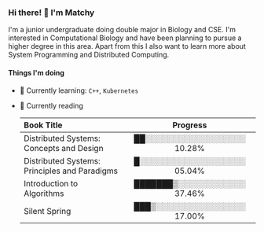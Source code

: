 ### Hi there! 👋 I'm Matchy

I'm a junior undergraduate doing double major in Biology and CSE. I'm interested in Computational Biology and have been planning to pursue a higher degree in this area. Apart from this I also want to learn more about System Programming and Distributed Computing.

#### Things I'm doing

- 🌱 Currently learning: `C++`, `Kubernetes`   
- 📖 Currently reading

   | Book Title | Progress |
   |:---|:---:|
   | Distributed Systems: Concepts and Design | ██░░░░░░░░░░░░░░░░░░ 10.28% |
   | Distributed Systems: Principles and Paradigms | █░░░░░░░░░░░░░░░░░░░   05.04% |
   | Introduction to Algorithms | ███████▒░░░░░░░░░░░░ 37.46% |
   | Silent Spring | ███▒░░░░░░░░░░░░░░░░ 17.00% |

